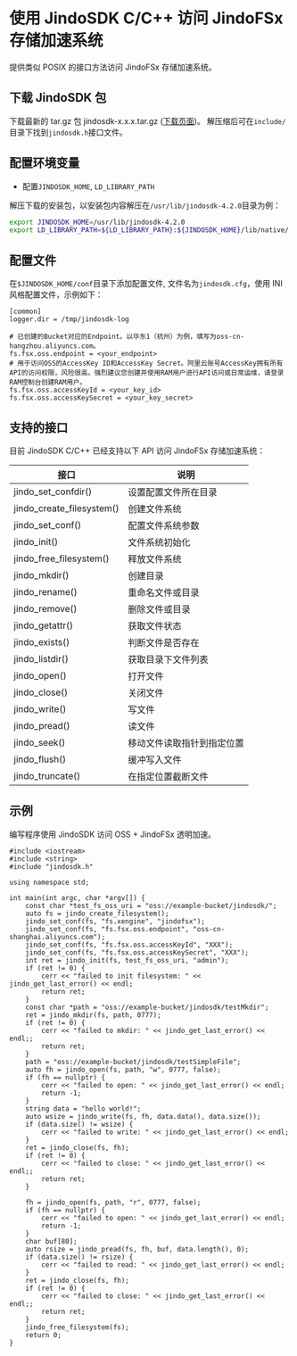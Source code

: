 # 使用 JindoSDK C/C++ 访问 JindoFSx 存储加速系统

提供类似 POSIX 的接口方法访问 JindoFSx 存储加速系统。

## 下载 JindoSDK 包
下载最新的 tar.gz 包 jindosdk-x.x.x.tar.gz ([下载页面](/docs/user/4.x/jindodata_download.md))。
解压缩后可在`include/`目录下找到`jindosdk.h`接口文件。

## 配置环境变量

* 配置`JINDOSDK_HOME`, `LD_LIBRARY_PATH`

解压下载的安装包，以安装包内容解压在`/usr/lib/jindosdk-4.2.0`目录为例：
```bash
export JINDOSDK_HOME=/usr/lib/jindosdk-4.2.0
export LD_LIBRARY_PATH=${LD_LIBRARY_PATH}:${JINDOSDK_HOME}/lib/native/
```

## 配置文件
在`$JINDOSDK_HOME/conf`目录下添加配置文件, 文件名为`jindosdk.cfg`，使用 INI 风格配置文件，示例如下：

```
[common]
logger.dir = /tmp/jindosdk-log

# 已创建的Bucket对应的Endpoint。以华东1（杭州）为例，填写为oss-cn-hangzhou.aliyuncs.com。
fs.fsx.oss.endpoint = <your_endpoint>
# 用于访问OSS的AccessKey ID和AccessKey Secret。阿里云账号AccessKey拥有所有API的访问权限，风险很高。强烈建议您创建并使用RAM用户进行API访问或日常运维，请登录RAM控制台创建RAM用户。
fs.fsx.oss.accessKeyId = <your_key_id>
fs.fsx.oss.accessKeySecret = <your_key_secret>
```

## 支持的接口

目前 JindoSDK C/C++ 已经支持以下 API 访问 JindoFSx 存储加速系统：

| 接口            | 说明                                     |
| --------------- | ---------------------------------------|
| jindo_set_confdir()         | 设置配置文件所在目录         |
| jindo_create_filesystem()   | 创建文件系统               |
| jindo_set_conf()            | 配置文件系统参数            |
| jindo_init()                | 文件系统初始化             |
| jindo_free_filesystem()     | 释放文件系统               |
| jindo_mkdir()               | 创建目录                  |
| jindo_rename()              | 重命名文件或目录           |
| jindo_remove()              | 删除文件或目录             |
| jindo_getattr()             | 获取文件状态               |
| jindo_exists()              | 判断文件是否存在            |
| jindo_listdir()             | 获取目录下文件列表          |
| jindo_open()                | 打开文件                  |
| jindo_close()               | 关闭文件                  |
| jindo_write()               | 写文件                   |
| jindo_pread()               | 读文件                   |
| jindo_seek()                | 移动文件读取指针到指定位置   |
| jindo_flush()               | 缓冲写入文件              |
| jindo_truncate()            | 在指定位置截断文件          |

## 示例
编写程序使用 JindoSDK 访问 OSS + JindoFSx 透明加速。

```
#include <iostream>
#include <string>
#include "jindosdk.h"

using namespace std;

int main(int argc, char *argv[]) {
    const char *test_fs_oss_uri = "oss://example-bucket/jindosdk/";
    auto fs = jindo_create_filesystem();
    jindo_set_conf(fs, "fs.xengine", "jindofsx");
    jindo_set_conf(fs, "fs.fsx.oss.endpoint", "oss-cn-shanghai.aliyuncs.com");
    jindo_set_conf(fs, "fs.fsx.oss.accessKeyId", "XXX");
    jindo_set_conf(fs, "fs.fsx.oss.accessKeySecret", "XXX");
    int ret = jindo_init(fs, test_fs_oss_uri, "admin");
    if (ret != 0) {
        cerr << "failed to init filesystem: " << jindo_get_last_error() << endl;
        return ret;
    }
    const char *path = "oss://example-bucket/jindosdk/testMkdir";
    ret = jindo_mkdir(fs, path, 0777);
    if (ret != 0) {
        cerr << "failed to mkdir: " << jindo_get_last_error() << endl;;
        return ret;
    }
    path = "oss://example-bucket/jindosdk/testSimpleFile";
    auto fh = jindo_open(fs, path, "w", 0777, false);
    if (fh == nullptr) {
        cerr << "failed to open: " << jindo_get_last_error() << endl;
        return -1;
    }
    string data = "hello world!";
    auto wsize = jindo_write(fs, fh, data.data(), data.size());
    if (data.size() != wsize) {
        cerr << "failed to write: " << jindo_get_last_error() << endl;
    }
    ret = jindo_close(fs, fh);
    if (ret != 0) {
        cerr << "failed to close: " << jindo_get_last_error() << endl;;
        return ret;
    }

    fh = jindo_open(fs, path, "r", 0777, false);
    if (fh == nullptr) {
        cerr << "failed to open: " << jindo_get_last_error() << endl;
        return -1;
    }
    char buf[80];
    auto rsize = jindo_pread(fs, fh, buf, data.length(), 0);
    if (data.size() != rsize) {
        cerr << "failed to read: " << jindo_get_last_error() << endl;
    }
    ret = jindo_close(fs, fh);
    if (ret != 0) {
        cerr << "failed to close: " << jindo_get_last_error() << endl;;
        return ret;
    }
    jindo_free_filesystem(fs);
    return 0;
}
```
